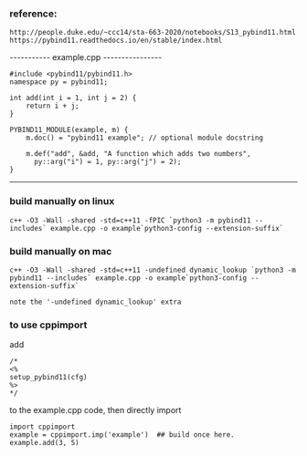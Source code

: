 ### reference:
	http://people.duke.edu/~ccc14/sta-663-2020/notebooks/S13_pybind11.html
	https://pybind11.readthedocs.io/en/stable/index.html

----------- example.cpp ----------------
```
#include <pybind11/pybind11.h>
namespace py = pybind11;

int add(int i = 1, int j = 2) {
    return i + j;
}

PYBIND11_MODULE(example, m) {
    m.doc() = "pybind11 example"; // optional module docstring

	m.def("add", &add, "A function which adds two numbers",
      py::arg("i") = 1, py::arg("j") = 2);
}
```
----------------------------------------

### build manually on linux

	c++ -O3 -Wall -shared -std=c++11 -fPIC `python3 -m pybind11 --includes` example.cpp -o example`python3-config --extension-suffix`

### build manually on mac

	c++ -O3 -Wall -shared -std=c++11 -undefined dynamic_lookup `python3 -m pybind11 --includes` example.cpp -o example`python3-config --extension-suffix`

	note the '-undefined dynamic_lookup' extra 

### to use cppimport 

add 

```
/* 
<%
setup_pybind11(cfg)
%>
*/
```
to the example.cpp code, then directly import

	import cppimport
	example = cppimport.imp('example')  ## build once here.
	example.add(3, 5)


